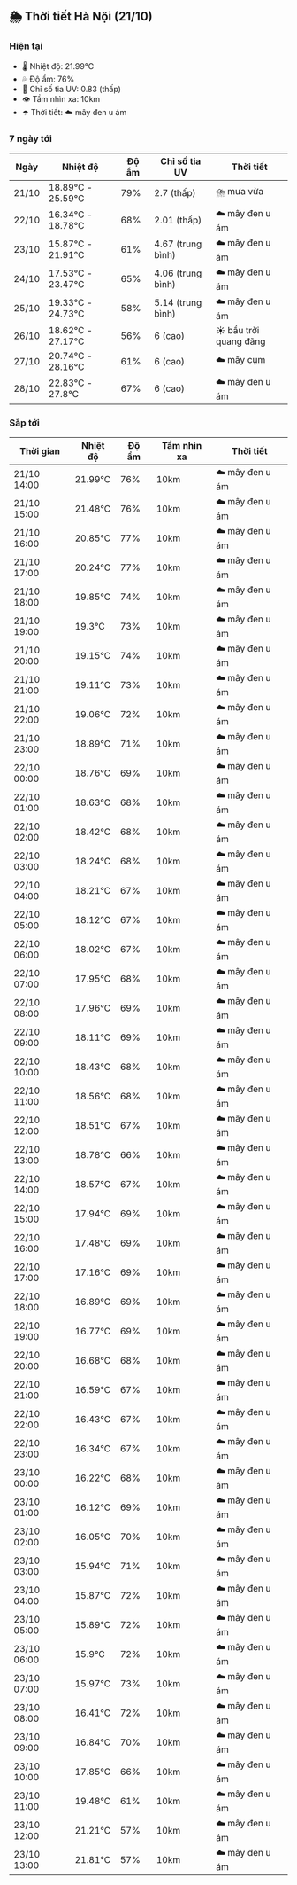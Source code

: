 ## 🌦️ Thời tiết Hà Nội (21/10)

### Hiện tại

- 🌡️ Nhiệt độ: 21.99℃
- 💦 Độ ẩm: 76%
- 🌟 Chỉ số tia UV: 0.83 (thấp)
- 👁️ Tầm nhìn xa: 10km
- ☂️ Thời tiết: ☁️ mây đen u ám

### 7 ngày tới

| Ngày | Nhiệt độ | Độ ẩm | Chỉ số tia UV | Thời tiết |
| --- | --- | --- | --- | --- |
| 21/10 | 18.89℃ - 25.59℃ | 79% | 2.7 (thấp) | ⛈️ mưa vừa |
| 22/10 | 16.34℃ - 18.78℃ | 68% | 2.01 (thấp) | ☁️ mây đen u ám |
| 23/10 | 15.87℃ - 21.91℃ | 61% | 4.67 (trung bình) | ☁️ mây đen u ám |
| 24/10 | 17.53℃ - 23.47℃ | 65% | 4.06 (trung bình) | ☁️ mây đen u ám |
| 25/10 | 19.33℃ - 24.73℃ | 58% | 5.14 (trung bình) | ☁️ mây đen u ám |
| 26/10 | 18.62℃ - 27.17℃ | 56% | 6 (cao) | ☀️ bầu trời quang đãng |
| 27/10 | 20.74℃ - 28.16℃ | 61% | 6 (cao) | ☁️ mây cụm |
| 28/10 | 22.83℃ - 27.8℃ | 67% | 6 (cao) | ☁️ mây đen u ám |

### Sắp tới

| Thời gian | Nhiệt độ | Độ ẩm | Tầm nhìn xa | Thời tiết |
| --- | --- | --- | --- | --- |
| 21/10 14:00 | 21.99℃ | 76% | 10km | ☁️ mây đen u ám |
| 21/10 15:00 | 21.48℃ | 76% | 10km | ☁️ mây đen u ám |
| 21/10 16:00 | 20.85℃ | 77% | 10km | ☁️ mây đen u ám |
| 21/10 17:00 | 20.24℃ | 77% | 10km | ☁️ mây đen u ám |
| 21/10 18:00 | 19.85℃ | 74% | 10km | ☁️ mây đen u ám |
| 21/10 19:00 | 19.3℃ | 73% | 10km | ☁️ mây đen u ám |
| 21/10 20:00 | 19.15℃ | 74% | 10km | ☁️ mây đen u ám |
| 21/10 21:00 | 19.11℃ | 73% | 10km | ☁️ mây đen u ám |
| 21/10 22:00 | 19.06℃ | 72% | 10km | ☁️ mây đen u ám |
| 21/10 23:00 | 18.89℃ | 71% | 10km | ☁️ mây đen u ám |
| 22/10 00:00 | 18.76℃ | 69% | 10km | ☁️ mây đen u ám |
| 22/10 01:00 | 18.63℃ | 68% | 10km | ☁️ mây đen u ám |
| 22/10 02:00 | 18.42℃ | 68% | 10km | ☁️ mây đen u ám |
| 22/10 03:00 | 18.24℃ | 68% | 10km | ☁️ mây đen u ám |
| 22/10 04:00 | 18.21℃ | 67% | 10km | ☁️ mây đen u ám |
| 22/10 05:00 | 18.12℃ | 67% | 10km | ☁️ mây đen u ám |
| 22/10 06:00 | 18.02℃ | 67% | 10km | ☁️ mây đen u ám |
| 22/10 07:00 | 17.95℃ | 68% | 10km | ☁️ mây đen u ám |
| 22/10 08:00 | 17.96℃ | 69% | 10km | ☁️ mây đen u ám |
| 22/10 09:00 | 18.11℃ | 69% | 10km | ☁️ mây đen u ám |
| 22/10 10:00 | 18.43℃ | 68% | 10km | ☁️ mây đen u ám |
| 22/10 11:00 | 18.56℃ | 68% | 10km | ☁️ mây đen u ám |
| 22/10 12:00 | 18.51℃ | 67% | 10km | ☁️ mây đen u ám |
| 22/10 13:00 | 18.78℃ | 66% | 10km | ☁️ mây đen u ám |
| 22/10 14:00 | 18.57℃ | 67% | 10km | ☁️ mây đen u ám |
| 22/10 15:00 | 17.94℃ | 69% | 10km | ☁️ mây đen u ám |
| 22/10 16:00 | 17.48℃ | 69% | 10km | ☁️ mây đen u ám |
| 22/10 17:00 | 17.16℃ | 69% | 10km | ☁️ mây đen u ám |
| 22/10 18:00 | 16.89℃ | 69% | 10km | ☁️ mây đen u ám |
| 22/10 19:00 | 16.77℃ | 69% | 10km | ☁️ mây đen u ám |
| 22/10 20:00 | 16.68℃ | 68% | 10km | ☁️ mây đen u ám |
| 22/10 21:00 | 16.59℃ | 67% | 10km | ☁️ mây đen u ám |
| 22/10 22:00 | 16.43℃ | 67% | 10km | ☁️ mây đen u ám |
| 22/10 23:00 | 16.34℃ | 67% | 10km | ☁️ mây đen u ám |
| 23/10 00:00 | 16.22℃ | 68% | 10km | ☁️ mây đen u ám |
| 23/10 01:00 | 16.12℃ | 69% | 10km | ☁️ mây đen u ám |
| 23/10 02:00 | 16.05℃ | 70% | 10km | ☁️ mây đen u ám |
| 23/10 03:00 | 15.94℃ | 71% | 10km | ☁️ mây đen u ám |
| 23/10 04:00 | 15.87℃ | 72% | 10km | ☁️ mây đen u ám |
| 23/10 05:00 | 15.89℃ | 72% | 10km | ☁️ mây đen u ám |
| 23/10 06:00 | 15.9℃ | 72% | 10km | ☁️ mây đen u ám |
| 23/10 07:00 | 15.97℃ | 73% | 10km | ☁️ mây đen u ám |
| 23/10 08:00 | 16.41℃ | 72% | 10km | ☁️ mây đen u ám |
| 23/10 09:00 | 16.84℃ | 70% | 10km | ☁️ mây đen u ám |
| 23/10 10:00 | 17.85℃ | 66% | 10km | ☁️ mây đen u ám |
| 23/10 11:00 | 19.48℃ | 61% | 10km | ☁️ mây đen u ám |
| 23/10 12:00 | 21.21℃ | 57% | 10km | ☁️ mây đen u ám |
| 23/10 13:00 | 21.81℃ | 57% | 10km | ☁️ mây đen u ám |
